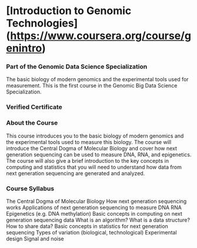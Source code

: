 # [Introduction to Genomic Technologies] (https://www.coursera.org/course/genintro) 

### Part of the Genomic Data Science Specialization
The basic biology of modern genomics and the experimental tools used for measurement. This is the first course in the Genomic Big Data Science Specialization.

### Verified Certificate


### About the Course
This course introduces you to the basic biology of modern genomics and the experimental tools used to measure this biology. The course will introduce the Central Dogma of Molecular Biology and cover how next generation sequencing can be used to measure DNA, RNA, and epigenetics. The course will also give a brief introduction to the key concepts in computing and statistics that you will need to understand how data from next generation sequencing are generated and analyzed.

### Course Syllabus
The Central Dogma of Molecular Biology
How next generation sequencing works
Applications of next generation sequencing to measure
DNA
RNA
Epigenetics (e.g. DNA methylation)
Basic concepts in computing on next generation sequencing data
What is an algorithm? 
What is a data structure?
How to share data? 
Basic concepts in statistics for next generation sequencing
Types of variation (biological, technological)
Experimental design
Signal and noise

